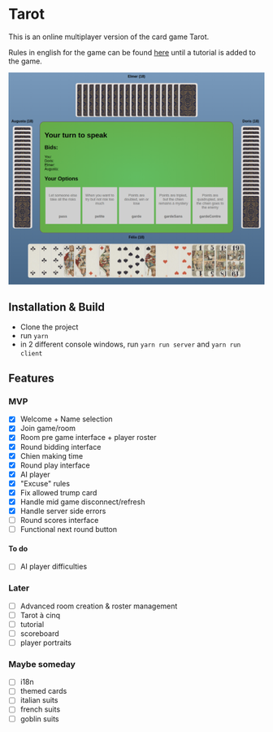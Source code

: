 # Tarot

This is an online multiplayer version of the card game Tarot.

Rules in english for the game can be found [here](https://www.pagat.com/tarot/frtarot.html) until a tutorial is added to the game.

![View of the bidding panel](./docs/bidding.png)

## Installation & Build

* Clone the project
* run `yarn`
* in 2 different console windows, run `yarn run server` and `yarn run client`


## Features
### MVP
* [x] Welcome + Name selection
* [x] Join game/room
* [x] Room pre game interface + player roster
* [x] Round bidding interface
* [x] Chien making time
* [x] Round play interface
* [x] AI player
* [x] "Excuse" rules
* [x] Fix allowed trump card
* [x] Handle mid game disconnect/refresh
* [x] Handle server side errors
* [ ] Round scores interface
* [ ] Functional next round button

#### To do
* [ ] AI player difficulties

### Later
* [ ] Advanced room creation & roster management
* [ ] Tarot à cinq
* [ ] tutorial
* [ ] scoreboard
* [ ] player portraits

### Maybe someday
* [ ] i18n
* [ ] themed cards
* [ ] italian suits
* [ ] french suits
* [ ] goblin suits
